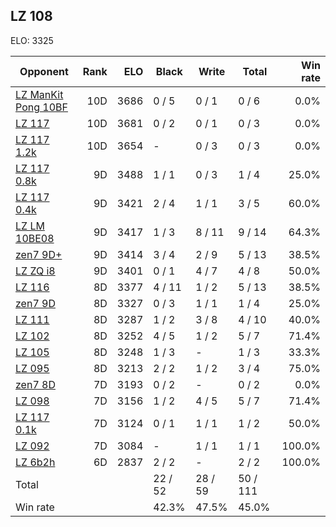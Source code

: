 ## LZ 108 ##

ELO: 3325

Opponent | Rank | ELO | Black | Write | Total | Win rate
---------|-----:|----:|-------|-------|-------|-------:
[LZ ManKit Pong 10BF](LZ%20ManKit%20Pong%2010BF.md) | 10D | 3686 | 0 / 5 | 0 / 1 | 0 / 6 | 0.0%
[LZ 117](LZ%20117.md) | 10D | 3681 | 0 / 2 | 0 / 1 | 0 / 3 | 0.0%
[LZ 117 1.2k](LZ%20117%201.2k.md) | 10D | 3654 | - | 0 / 3 | 0 / 3 | 0.0%
[LZ 117 0.8k](LZ%20117%200.8k.md) | 9D | 3488 | 1 / 1 | 0 / 3 | 1 / 4 | 25.0%
[LZ 117 0.4k](LZ%20117%200.4k.md) | 9D | 3421 | 2 / 4 | 1 / 1 | 3 / 5 | 60.0%
[LZ LM 10BE08](LZ%20LM%2010BE08.md) | 9D | 3417 | 1 / 3 | 8 / 11 | 9 / 14 | 64.3%
[zen7 9D+](zen7%209D+.md) | 9D | 3414 | 3 / 4 | 2 / 9 | 5 / 13 | 38.5%
[LZ ZQ i8](LZ%20ZQ%20i8.md) | 9D | 3401 | 0 / 1 | 4 / 7 | 4 / 8 | 50.0%
[LZ 116](LZ%20116.md) | 8D | 3377 | 4 / 11 | 1 / 2 | 5 / 13 | 38.5%
[zen7 9D](zen7%209D.md) | 8D | 3327 | 0 / 3 | 1 / 1 | 1 / 4 | 25.0%
[LZ 111](LZ%20111.md) | 8D | 3287 | 1 / 2 | 3 / 8 | 4 / 10 | 40.0%
[LZ 102](LZ%20102.md) | 8D | 3252 | 4 / 5 | 1 / 2 | 5 / 7 | 71.4%
[LZ 105](LZ%20105.md) | 8D | 3248 | 1 / 3 | - | 1 / 3 | 33.3%
[LZ 095](LZ%20095.md) | 8D | 3213 | 2 / 2 | 1 / 2 | 3 / 4 | 75.0%
[zen7 8D](zen7%208D.md) | 7D | 3193 | 0 / 2 | - | 0 / 2 | 0.0%
[LZ 098](LZ%20098.md) | 7D | 3156 | 1 / 2 | 4 / 5 | 5 / 7 | 71.4%
[LZ 117 0.1k](LZ%20117%200.1k.md) | 7D | 3124 | 0 / 1 | 1 / 1 | 1 / 2 | 50.0%
[LZ 092](LZ%20092.md) | 7D | 3084 | - | 1 / 1 | 1 / 1 | 100.0%
[LZ 6b2h](LZ%206b2h.md) | 6D | 2837 | 2 / 2 | - | 2 / 2 | 100.0%
Total | | | 22 / 52 | 28 / 59 | 50 / 111 | 
Win rate| | | 42.3% | 47.5% | 45.0% | 
